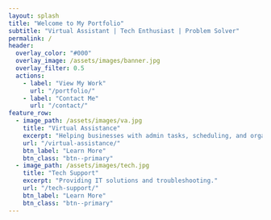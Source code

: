 ```yaml
---
layout: splash
title: "Welcome to My Portfolio"
subtitle: "Virtual Assistant | Tech Enthusiast | Problem Solver"
permalink: /
header:
  overlay_color: "#000"
  overlay_image: /assets/images/banner.jpg
  overlay_filter: 0.5
  actions:
    - label: "View My Work"
      url: "/portfolio/"
    - label: "Contact Me"
      url: "/contact/"
feature_row:
  - image_path: /assets/images/va.jpg
    title: "Virtual Assistance"
    excerpt: "Helping businesses with admin tasks, scheduling, and organization."
    url: "/virtual-assistance/"
    btn_label: "Learn More"
    btn_class: "btn--primary"
  - image_path: /assets/images/tech.jpg
    title: "Tech Support"
    excerpt: "Providing IT solutions and troubleshooting."
    url: "/tech-support/"
    btn_label: "Learn More"
    btn_class: "btn--primary"
---
```

